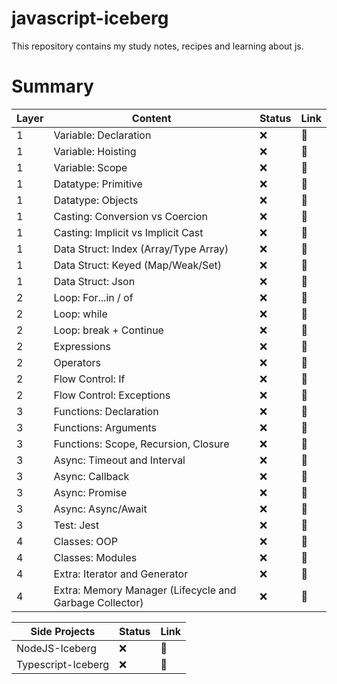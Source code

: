 # javascript-iceberg
This repository contains my study notes, recipes and learning about js.


# Summary 

| Layer  | Content | Status | Link
| ------------- | ------------- |------------- |------------- |
| 1  | Variable: Declaration  | :x: | :link:
| 1  | Variable: Hoisting  |:x:  | :link:
| 1  | Variable: Scope  | :x:| :link:
| 1  | Datatype: Primitive  |:x: | :link:
| 1  | Datatype: Objects  |:x: | :link:
| 1  | Casting: Conversion vs Coercion  | :x:| :link:
| 1  | Casting: Implicit vs Implicit Cast  | :x:| :link:
| 1  | Data Struct: Index (Array/Type Array) |:x: | :link:
| 1  | Data Struct: Keyed (Map/Weak/Set) |:x: | :link:
| 1  | Data Struct: Json  | :x:| :link:
| 2  | Loop: For...in / of  |:x: | :link:
| 2  | Loop: while  | :x:| :link:
| 2  | Loop: break + Continue  |:x: | :link:
| 2  | Expressions  | :x:| :link:
| 2  | Operators  |:x: | :link:
| 2  | Flow Control: If  |:x: | :link:
| 2  | Flow Control: Exceptions   |:x: | :link:
| 3  | Functions: Declaration   |:x: | :link:
| 3  | Functions: Arguments   |:x: | :link:
| 3  | Functions: Scope, Recursion, Closure   | :x:| :link:
| 3  | Async: Timeout and Interval   | :x:| :link:
| 3  | Async: Callback   | :x:| :link:
| 3  | Async: Promise   | :x:| :link:
| 3  | Async: Async/Await   |:x: | :link:
| 3  | Test: Jest  | :x:| :link:
| 4 | Classes: OOP  |:x: | :link:
| 4 | Classes: Modules  |:x: | :link:
| 4 | Extra: Iterator and Generator | :x:| :link:
| 4 | Extra: Memory Manager (Lifecycle and Garbage Collector) | :x:| :link:


| Side Projects | Status | Link
| ------------- |------------- |------------- |
| NodeJS-Iceberg | :x: | :link:
| Typescript-Iceberg | :x: |  :link:
